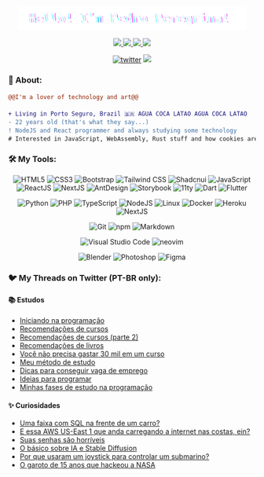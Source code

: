 <p align="center">
  <img src="./assets/hello.gif" />
</p>

<p align="center">
<!--   <a target="_blank" href="https://twitter.com/pedroperegrinaa">
    <img src="https://img.shields.io/twitter/follow/pedroperegrinaa?color=1DA1F2&logo=twitter&style=for-the-badge&label=twitter"/>
  </a> -->
  <a target="_blank" href="https://www.instagram.com/pedroperegrinaa"><img src="https://img.shields.io/badge/Instagram-E4405F?style=for-the-badge&logo=instagram&logoColor=white">
  </a>  
  <a target="_blank" href="https://www.linkedin.com/in/pedroperegrinaa">
    <img src="https://img.shields.io/badge/LinkedIn-307cc5?style=for-the-badge&logo=linkedin&logoColor=white&color=004182"/>
  </a>
  <a target="_blank" href="https://pedroperegrina.com">
    <img src="https://img.shields.io/badge/-website-307cc5?style=for-the-badge&logo=google-chrome&logoColor=white&color=B700FF"/>
  </a>
    <a target="_blank" href="https://pedroperegrina.com/cv">
    <img src="https://img.shields.io/badge/curriculum-c?style=for-the-badge&logo=adobe-acrobat-reader&logoColor=white&color=BD0807"/>
  </a>
</p>

<div align="center">
<a href="https://github/pedroperegrinaa"><img alt="twitter" src="https://img.shields.io/github/followers/pedroperegrinaa?color=181717&logo=github&style=for-the-badge&label=github" /></a>
  <img src="https://komarev.com/ghpvc/?username=pedroperegrinaa&style=for-the-badge&color=32325D"/>
</div>

### **🧐 About:**

```diff
@@I'm a lover of technology and art@@

+ Living in Porto Seguro, Brazil 🇧🇷 AGUA COCA LATAO AGUA COCA LATAO
- 22 years old (that's what they say...)
! NodeJS and React programmer and always studying some technology
# Interested in JavaScript, WebAssembly, Rust stuff and how cookies are made
```

### 🛠 **My Tools:**

<div align="center">
  
![HTML5](https://img.shields.io/badge/html5-%23E34F26.svg?style=for-the-badge&logo=html5&logoColor=white)
![CSS3](https://img.shields.io/badge/css3-%231572B6.svg?style=for-the-badge&logo=css3&logoColor=white)
![Bootstrap](https://img.shields.io/badge/bootstrap-%23563D7C.svg?style=for-the-badge&logo=bootstrap&logoColor=white)
![Tailwind CSS](https://img.shields.io/badge/tailwindcss-0F172A?logo=tailwindcss&style=for-the-badge&logoColor=white)
![Shadcnui](https://img.shields.io/badge/shadcn-000000?style=for-the-badge&logo=shadcnui)
![JavaScript](https://img.shields.io/badge/javascript-%23323330.svg?style=for-the-badge&logo=javascript&logoColor=%23F7DF1E)
![ReactJS](https://img.shields.io/badge/react-C.svg?style=for-the-badge&logo=react&color=282C34)
![NextJS](https://img.shields.io/badge/next.js-000000?style=for-the-badge&logo=nextdotjs&logoColor=white)
![AntDesign](https://img.shields.io/badge/AntDesign-3F96FF?style=for-the-badge&logo=antdesign)
![Storybook](https://img.shields.io/badge/storybook-C.svg?style=for-the-badge&logo=storybook&color=FF4785&logoColor=white)
![11ty](https://img.shields.io/badge/11ty-C.svg?style=for-the-badge&logo=eleventy&color=000000&logoColor=white)
![Dart](https://img.shields.io/badge/dart-C.svg?style=for-the-badge&logo=dart&color=152030)
![Flutter](https://img.shields.io/badge/flutter-C.svg?style=for-the-badge&logo=flutter&color=0468D7)

![Python](https://img.shields.io/badge/python-%23323330.svg?style=for-the-badge&logo=python&logoColor=FFDB4F&color=1F4361) 
![PHP](https://img.shields.io/badge/php-%23323330.svg?style=for-the-badge&logo=php&logoColor=FFFFFF&color=7A86B8)
![TypeScript](https://img.shields.io/badge/typescript-%23323330.svg?style=for-the-badge&logo=typescript&logoColor=FFFFFF&color=2F74C0)
![NodeJS](https://img.shields.io/badge/node.js-6DA55F?style=for-the-badge&logo=node.js&logoColor=white)
![Linux](https://img.shields.io/badge/linux-C.svg?style=for-the-badge&logo=linux&logoColor=fff&color=735902)
![Docker](https://img.shields.io/badge/docker-%23430098.svg?style=for-the-badge&logo=docker&logoColor=white&color=003F8C)
![Heroku](https://img.shields.io/badge/heroku-%23430098.svg?style=for-the-badge&logo=heroku&logoColor=white)
![NextJS](https://img.shields.io/badge/vercel-000000?style=for-the-badge&logo=vercel&logoColor=white)

![Git](https://img.shields.io/badge/git-%23F05033.svg?style=for-the-badge&logo=git&logoColor=white)
![npm](https://img.shields.io/badge/npm-6DA55F?style=for-the-badge&logo=npm&logoColor=white&color=000)
![Markdown](https://img.shields.io/badge/markdown-C.svg?style=for-the-badge&logo=markdown&color=000)

![Visual Studio Code](https://img.shields.io/badge/Visual%20Studio%20Code-0078d7.svg?style=for-the-badge&logo=visual-studio-code&logoColor=white)
![neovim](https://img.shields.io/badge/neovim-%23430098.svg?style=for-the-badge&logo=neovim&color=0B151B)
  
![Blender](https://img.shields.io/badge/blender-%23E34F26.svg?style=for-the-badge&logo=blender&logoColor=white)
![Photoshop](https://img.shields.io/badge/adobe%20photoshop-%2331A8FF.svg?style=for-the-badge&logo=adobe%20photoshop&logoColor=white)
![Figma](https://img.shields.io/badge/figma-C.svg?style=for-the-badge&logo=figma&color=fff)
</div>

<div align="center">
<!--   <img src="https://spotify-github-profile.vercel.app/api/view?uid=22jzwwwx7nkecwvesdeg6566y&cover_image=true&theme=novatorem&bar_color=53b14f&bar_color_cover=true" /> -->
<!--   <img src="http://github-readme-streak-stats.herokuapp.com?user=pedroperegrinaa&theme=neon-dark&hide_border=true&background=DD272700" /> -->
</div>

### 🐦 **My Threads on Twitter (PT-BR only):**

#### 📚 Estudos

- [Iniciando na programação](https://twitter.com/pedroperegrinaa/status/1665504513690574848?s=20)
- [Recomendações de cursos](https://twitter.com/pedroperegrinaa/status/1675112024081301504?s=20)
- [Recomendações de cursos (parte 2)](https://twitter.com/pedroperegrinaa/status/1679460702074052608?s=20)
- [Recomendações de livros](https://twitter.com/pedroperegrinaa/status/1682829935662997506?s=20)
- [Você não precisa gastar 30 mil em um curso](https://twitter.com/pedroperegrinaa/status/1532550122491584514?s=20)
- [Meu método de estudo](https://twitter.com/pedroperegrinaa/status/1669020514587738114?s=20)
- [Dicas para conseguir vaga de emprego](https://twitter.com/pedroperegrinaa/status/1680910319517048833?s=20)
- [Ideias para programar](https://twitter.com/pedroperegrinaa/status/1666597975651500032?s=20)
- [Minhas fases de estudo na programação](https://twitter.com/pedroperegrinaa/status/1656653835539214340?s=20)

#### ✨ Curiosidades

- [Uma faixa com SQL na frente de um carro?](https://twitter.com/pedroperegrinaa/status/1673662485717458946?s=20)
- [E essa AWS US-East 1 que anda carregando a internet nas costas, ein?](https://twitter.com/pedroperegrinaa/status/1672725525058686976?s=20)
- [Suas senhas são horríveis](https://twitter.com/pedroperegrinaa/status/1681635077296644096?s=20)
- [O básico sobre IA e Stable Diffusion](https://twitter.com/pedroperegrinaa/status/1691057148145602560?s=20)
- [Por que usaram um joystick para controlar um submarino?](https://twitter.com/pedroperegrinaa/status/1673138577977528321?s=20)
- [O garoto de 15 anos que hackeou a NASA](https://twitter.com/pedroperegrinaa/status/1686346122091220992?s=20)

<table>
<!--   <tr>
    <td valign="top" width="50%">
      <details>
        <summary>📚 Estudos</summary>
          <ul>
  <li><a href="https://twitter.com/pedroperegrinaa/status/1665504513690574848?s=20">Iniciando na programação</a></li>
  <li><a href="https://twitter.com/pedroperegrinaa/status/1675112024081301504?s=20">Recomendações de cursos</a></li>
  <li><a href="https://twitter.com/pedroperegrinaa/status/1679460702074052608?s=20">Recomendações de cursos (parte 2)</a></li>
  <li><a href="https://twitter.com/pedroperegrinaa/status/1682829935662997506?s=20">Recomendações de livros</a></li>
  <li><a href="https://twitter.com/pedroperegrinaa/status/1532550122491584514?s=20">Você não precisa gastar 30 mil em um curso</a></li>
  <li><a href="https://twitter.com/pedroperegrinaa/status/1669020514587738114?s=20">Meu método de estudo</a></li>
  <li><a href="https://twitter.com/pedroperegrinaa/status/1680910319517048833?s=20">Dicas para conseguir vaga de emprego</a></li>
  <li><a href="https://twitter.com/pedroperegrinaa/status/1666597975651500032?s=20">Ideias para programar</a></li>
  <li><a href="https://twitter.com/pedroperegrinaa/status/1656653835539214340?s=20">Minhas fases de estudo na programação</a></li>
</ul>
      </details>
    </td>
  </tr>
  <tr>
    <td valign="top" width="50%">
      <details>
        <summary>✨ Curiosidades</summary>
        <ul>
  <li><a href="https://twitter.com/pedroperegrinaa/status/1673662485717458946?s=20">Uma faixa com SQL na frente de um carro?</a></li>
  <li><a href="https://twitter.com/pedroperegrinaa/status/1672725525058686976?s=20">E essa AWS US-East 1 que anda carregando a internet nas costas, ein?</a></li>
  <li><a href="https://twitter.com/pedroperegrinaa/status/1681635077296644096?s=20">Suas senhas são horríveis</a></li>
  <li><a href="https://twitter.com/pedroperegrinaa/status/1691057148145602560?s=20">O básico sobre IA e Stable Diffusion</a></li>
  <li><a href="https://twitter.com/pedroperegrinaa/status/1673138577977528321?s=20">Por que usaram um joystick para controlar um submarino?</a></li>
  <li><a href="https://twitter.com/pedroperegrinaa/status/1686346122091220992?s=20">O garoto de 15 anos que hackeou a NASA</a></li>
</ul>
      </details>
    </td>
  </tr> -->
</table>


<table align="center">
<!--   <tr>
    <td valign="top" width="50%">
      <details>
        <summary>Code Distribution</summary>
        <div align="center">
        <img src="https://github-readme-stats.vercel.app/api/top-langs?username=pedroperegrinaa&layout=compact&theme=radical" />
        </div>
      </details>
    </td>
  </tr>
  <tr>
    <td valign="top" width="50%">
      <details>
        <summary>Readme Stats</summary>
        <img src="https://github-readme-stats.vercel.app/api?username=pedroperegrinaa&show_icons=true&theme=radical" />
      </details>
    </td>
  </tr> -->
</table>

<Estrelas de verdade desafiam a escuridao. Continue tentando. Voce consegue.>
